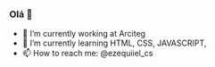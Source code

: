 ### Olá 👋



- 🔭 I’m currently working at Arciteg 
- 🌱 I’m currently learning HTML, CSS, JAVASCRIPT, 
- 📫 How to reach me: @ezequiiel_cs


